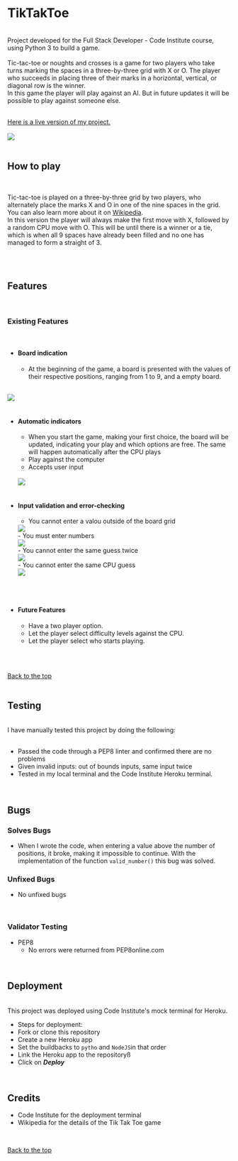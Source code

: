 # TikTakToe
<br>
Project developed for the Full Stack Developer - Code Institute course, using Python 3 to build a game.
<br>
<br>
Tic-tac-toe or noughts and crosses is a game for two players who take turns marking the spaces in a three-by-three grid with X or O. The player who succeeds in placing three of their marks in a horizontal, vertical, or diagonal row is the winner. 
<br>
In this game the player will play against an AI. But in future updates it will be possible to play against someone else.
<br>
<br>

[Here is a live version of my project.](https://tik-tak-toe1.herokuapp.com/)
<br>
<br>
<img src="assets/images/tik-tak-toe_Mockup.png">
<br>
<br>

## How to play
<br>

Tic-tac-toe is played on a three-by-three grid by two players, who alternately place the marks X and O in one of the nine spaces in the grid. You can also learn more about it on [Wikipedia](https://en.wikipedia.org/wiki/Tic-tac-toe).
<br>
In this version the player will always make the first move with X, followed by a random CPU move with O. This will be until there is a winner or a tie, which is when all 9 spaces have already been filled and no one has managed to form a straight of 3.

<br>
<br>

## Features

<br>

### Existing Features

<br>

* #### Board indication
  
  - At the beginning of the game, a board is presented with the values of their respective positions, ranging from 1 to 9, and a empty board.
<br>
  <img src="assets/images/board.png">
  <br>
  <br>

* #### Automatic indicators
  
  - When you start the game, making your first choice, the board will be updated, indicating your play and which options are free. The same will happen automatically after the CPU plays
  - Play against the computer
  - Accepts user input
  <br>
  <img src="assets/images/after_moves.png">
  <br>
  <br>

* #### Input validation and error-checking

  - You cannot enter a valou outside of the board grid
        <br>
  <img src="assets/images/invalid_guess.png">
  <br>
  - You must enter numbers
        <br>
  <img src="assets/images/same_guess.png">
  <br>
  - You cannot enter the same guess twice
      <br>
  <img src="assets/images/same_guess.png">
  <br>
  - You cannot enter the same CPU guess
        <br>
  <img src="assets/images/CPU_guess.png">
<br>
<br>

* #### Future Features
  - Have a two player option.
  - Let the player select difficulty levels against the CPU.
  - Let the player select who starts playing.
<br>
<br>


[Back to the top](#tiktaktoe)
<br>
<br>

## Testing
<br>
I have manually tested this project by doing the following:
<br>
<br> 

  - Passed the code through a PEP8 linter and confirmed there are no problems
  - Given invalid inputs: out of bounds inputs, same input twice
  - Tested in my local terminal and the Code Institute Heroku terminal.

<br>

## Bugs
### Solves Bugs
- When I wrote the code, when entering a value above the number of positions, it broke, making it impossible to continue. With the implementation of the function `valid_number()` this bug was solved.

### Unfixed Bugs
- No unfixed bugs
<br>

### Validator Testing
- PEP8
  - No errors were returned from PEP8online.com
<br> 

## Deployment
<br>
This project was deployed using Code Institute's mock terminal for Heroku.
<br>

- Steps for deployment:
 - Fork or clone this repository
 - Create a new Heroku app
 - Set the buildbacks to `pytho` and `NodeJS`in that order
 - Link the Heroku app to the repositoryß
 - Click on ***Deploy***
<br>

## Credits
- Code Institute for the deployment terminal
- Wikipedia for the details of the Tik Tak Toe game
<br>

[Back to the top](#Jokenpô)